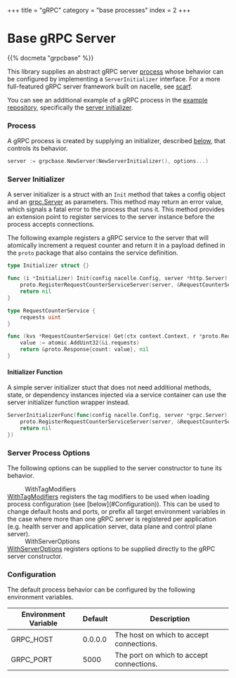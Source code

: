 +++
title = "gRPC"
category = "base processes"
index = 2
+++

# Base gRPC Server

{{% docmeta "grpcbase" %}}

<!-- Fold -->

This library supplies an abstract gRPC server [process](https://nacelle.dev/docs/core/process) whose behavior can be configured by implementing a `ServerInitializer` interface. For a more full-featured gRPC server framework built on nacelle, see [scarf](/docs/frameworks/scarf).

You can see an additional example of a gRPC process in the [example repository](https://github.com/go-nacelle/example), specifically the [server initializer](https://github.com/go-nacelle/example/blob/843979aaa86786784a1ca3646e8d0d1f69e29c65/cmd/grpc-api/server_initializer.go#L21).

### Process

A gRPC process is created by supplying an initializer, described [below](https://nacelle.dev/docs/base-processes/grpcbase#server-initializer), that controls its behavior.

```go
server := grpcbase.NewServer(NewServerInitializer(), options...)
```

### Server Initializer

A server initializer is a struct with an `Init` method that takes a config object and an [grpc.Server](https://godoc.org/google.golang.org/grpc#Server) as parameters.  This method may return an error value, which signals a fatal error to the process that runs it. This method provides an extension point to register services to the server instance before the process accepts connections.

The following example registers a gRPC service to the server that will atomically increment a request counter and return it in a payload defined in the `proto` package that also contains the service definition.

```go
type Initializer struct {}

func (i *Initializer) Init(config nacelle.Config, server *http.Server) error {
    proto.RegisterRequestCounterServiceServer(server, &RequestCounterService{})
    return nil
}

type RequestCounterService {
    requests uint
}

func (kvs *RequestCounterService) Get(ctx context.Context, r *proto.Request) (*proto.Response, error) {
    value := atomic.AddUint32(&i.requests)
    return &proto.Response{count: value}, nil
}
```

#### Initializer Function

A simple server initializer stuct that does not need additional methods, state, or dependency instances injected via a service container can use the server initializer function wrapper instead.

```go
ServerInitializerFunc(func(config nacelle.Config, server *grpc.Server) error {
    proto.RegisterRequestCounterServiceServer(server, &RequestCounterService{})
    return nil
})
```

### Server Process Options

The following options can be supplied to the server constructor to tune its behavior.

<dl>
  <dd>WithTagModifiers</dd>
  <dt><a href="https://godoc.org/github.com/go-nacelle/grpcbase#WithTagModifiers">WithTagModifiers</a> registers the tag modifiers to be used when loading process configuration (see [below](#Configuration)). This can be used to change default hosts and ports, or prefix all target environment variables in the case where more than one gRPC server is registered per application (e.g. health server and application server, data plane and control plane server).</dt>

  <dd>WithServerOptions</dd>
  <dt><a href="https://godoc.org/github.com/go-nacelle/grpcbase#WithServerOptions">WithServerOptions</a> registers options to be supplied directly to the gRPC server constructor.</dt>
</dl>

### Configuration

The default process behavior can be configured by the following environment variables.

| Environment Variable | Default | Description |
| -------------------- | ------- | ----------- |
| GRPC_HOST            | 0.0.0.0 | The host on which to accept connections. |
| GRPC_PORT            | 5000    | The port on which to accept connections. |
